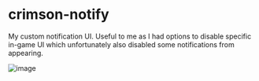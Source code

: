 # crimson-notify
 
My custom notification UI. Useful to me as I had options to disable specific in-game UI which unfortunately also disabled some notifications from appearing.

![image](https://github.com/user-attachments/assets/5b0311b0-8536-4ead-8947-f9c996587a73)
